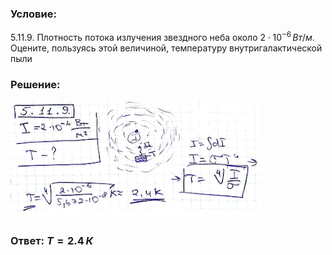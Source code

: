 ###  Условие: 

$5.11.9.$ Плотность потока излучения звездного неба около $2 \cdot 10^{−6} \,Вт/м$. Оцените, пользуясь этой величиной, температуру внутригалактической пыли 

###  Решение: 

![|400x188, 67%](../../img/5.11.9/9.png) 

###  Ответ: $T = 2.4 \,К$ 
